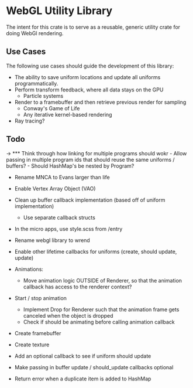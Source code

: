 # WebGL Utility Library

The intent for this crate is to serve as a reusable, generic utility crate for doing WebGl rendering.

## Use Cases

The following use cases should guide the development of this library:

- The ability to save uniform locations and update all uniforms programmatically.
- Perform transform feedback, where all data stays on the GPU
    - Particle systems
- Render to a framebuffer and then retrieve previous render for sampling
    - Conway's Game of Life
    - Any iterative kernel-based rendering
- Ray tracing?

## Todo
-> *** Think through how linking for multiple programs should wokr
    - Allow passing in multiple program ids that should reuse the same uniforms / buffers?
    - Should HashMap's be nested by Program?

- Rename MNCA to Evans larger than life

- Enable Vertex Array Object (VAO)

- Clean up buffer callback implementation (based off of uniform implementation)
    - Use separate callback structs


- In the micro apps, use style.scss from /entry

- Rename webgl library to wrend

- Enable other lifetime callbacks for uniforms (create, should update, update)

- Animations:
    - Move animation logic OUTSIDE of Renderer, so that the animation callback has access to the renderer context?

- Start / stop animation
    - Implement Drop for Renderer such that the animation frame gets canceled when the object is dropped
    - Check if should be animating before calling animation callback

- Create framebuffer
- Create texture

- Add an optional callback to see if uniform should update
- Make passing in buffer update / should_update callbacks optional

- Return error when a duplicate item is added to HashMap
